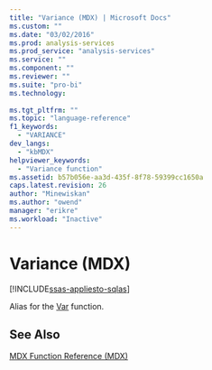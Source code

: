 ```yaml
---
title: "Variance (MDX) | Microsoft Docs"
ms.custom: ""
ms.date: "03/02/2016"
ms.prod: analysis-services
ms.prod_service: "analysis-services"
ms.service: ""
ms.component: ""
ms.reviewer: ""
ms.suite: "pro-bi"
ms.technology: 
  
ms.tgt_pltfrm: ""
ms.topic: "language-reference"
f1_keywords: 
  - "VARIANCE"
dev_langs: 
  - "kbMDX"
helpviewer_keywords: 
  - "Variance function"
ms.assetid: b57b056e-aa3d-435f-8f78-59399cc1650a
caps.latest.revision: 26
author: "Minewiskan"
ms.author: "owend"
manager: "erikre"
ms.workload: "Inactive"
---
```

# Variance (MDX)
[!INCLUDE[ssas-appliesto-sqlas](../includes/ssas-appliesto-sqlas.md)]

  Alias for the [Var](../mdx/var-mdx.md) function.  
  
## See Also  
 [MDX Function Reference &#40;MDX&#41;](../mdx/mdx-function-reference-mdx.md)  
  
  
